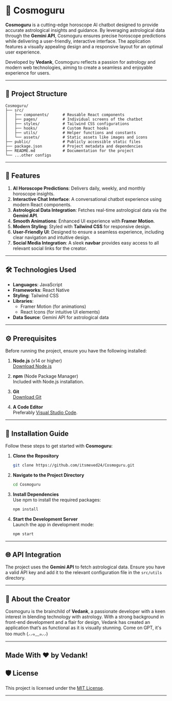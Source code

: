 
# 🌌 Cosmoguru

**Cosmoguru** is a cutting-edge horoscope AI chatbot designed to provide accurate astrological insights and guidance. By leveraging astrological data through the **Gemini API**, Cosmoguru ensures precise horoscope predictions while delivering a user-friendly, interactive interface. The application features a visually appealing design and a responsive layout for an optimal user experience.

Developed by **Vedank**, Cosmoguru reflects a passion for astrology and modern web technologies, aiming to create a seamless and enjoyable experience for users.

---

## 📂 Project Structure

```
Cosmoguru/
├── src/
│   ├── components/      # Reusable React components
│   ├── pages/           # Individual screens of the chatbot
│   ├── styles/          # Tailwind CSS configurations
│   ├── hooks/           # Custom React hooks
│   ├── utils/           # Helper functions and constants
│   └── assets/          # Static assets like images and icons
├── public/              # Publicly accessible static files
├── package.json         # Project metadata and dependencies
├── README.md            # Documentation for the project
└── ...other configs
```

---

## 🌟 Features

1. **AI Horoscope Predictions**: Delivers daily, weekly, and monthly horoscope insights.
2. **Interactive Chat Interface**: A conversational chatbot experience using modern React components.
3. **Astrological Data Integration**: Fetches real-time astrological data via the **Gemini API**.
4. **Smooth Animations**: Enhanced UI experience with **Framer Motion**.
5. **Modern Styling**: Styled with **Tailwind CSS** for responsive design.
6. **User-Friendly UI**: Designed to ensure a seamless experience, including clear navigation and intuitive design.
7. **Social Media Integration**: A sleek **navbar** provides easy access to all relevant social links for the creator.

---

## 🛠️ Technologies Used

- **Languages**: JavaScript
- **Frameworks**: React Native
- **Styling**: Tailwind CSS
- **Libraries**: 
  - Framer Motion (for animations)
  - React Icons (for intuitive UI elements)
- **Data Source**: Gemini API for astrological data

---

## ⚙️ Prerequisites

Before running the project, ensure you have the following installed:

1. **Node.js** (v14 or higher)  
   [Download Node.js](https://nodejs.org/)
   
2. **npm** (Node Package Manager)  
   Included with Node.js installation.

3. **Git**  
   [Download Git](https://git-scm.com/)

4. **A Code Editor**  
   Preferably [Visual Studio Code](https://code.visualstudio.com/).

---

## 🚀 Installation Guide

Follow these steps to get started with **Cosmoguru**:

1. **Clone the Repository**  
   ```bash
   git clone https://github.com/itsmeved24/Cosmoguru.git
   ```

2. **Navigate to the Project Directory**  
   ```bash
   cd Cosmoguru
   ```

3. **Install Dependencies**  
   Use npm to install the required packages:  
   ```bash
   npm install
   ```

4. **Start the Development Server**  
   Launch the app in development mode:  
   ```bash
   npm start
   ```

---

## 🌐 API Integration

The project uses the **Gemini API** to fetch astrological data. Ensure you have a valid API key and add it to the relevant configuration file in the `src/utils` directory.

---

## 🌟 About the Creator

Cosmoguru is the brainchild of **Vedank**, a passionate developer with a keen interest in blending technology with astrology. With a strong background in front-end development and a flair for design, Vedank has created an application that’s as functional as it is visually stunning.
Come on GPT, it's too much (⸝⸝๑﹏๑⸝⸝)

---
Made With ❤️ by Vedank!
---

## 🛡️ License

This project is licensed under the [MIT License](./LICENSE).

---

